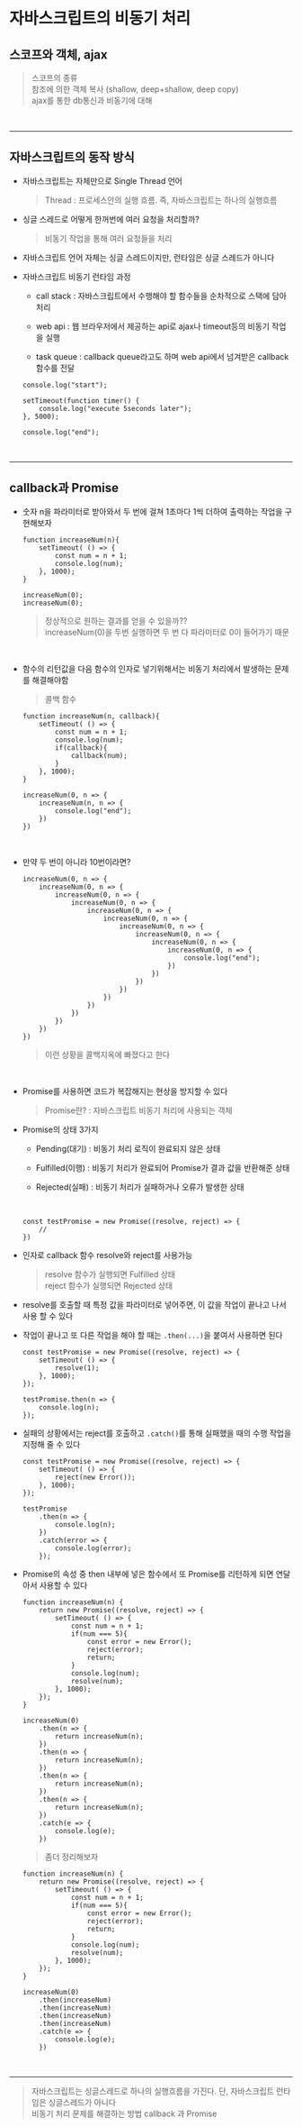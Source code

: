 # 자바스크립트의 비동기 처리

## 스코프와 객체, ajax
> 스코프의 종류<br>
> 참조에 의한 객체 복사 (shallow, deep+shallow, deep copy)<br>
> ajax를 통한 db통신과 비동기에 대해

<br><hr>

## 자바스크립트의 동작 방식

- 자바스크립트는 자체만으로 Single Thread 언어
    > Thread : 프로세스안의 실행 흐름. 즉, 자바스크립트는 하나의 실행흐름

- 싱글 스레드로 어떻게 한꺼번에 여러 요청을 처리할까?
    > 비동기 작업을 통해 여러 요청들을 처리

- 자바스크립트 언어 자체는 싱글 스레드이지만, 런타임은 싱글 스레드가 아니다

- 자바스크립트 비동기 런타임 과정

    - call stack : 자바스크립트에서 수행해야 할 함수들을 순차적으로 스택에 담아 처리<br>

    - web api : 웹 브라우저에서 제공하는 api로 ajax나 timeout등의 비동기 작업을 실행<br>

    - task queue : callback queue라고도 하며 web api에서 넘겨받은 callback 함수를 전달<br>


    ```
    console.log("start");

    setTimeout(function timer() {
        console.log("execute 5seconds later");
    }, 5000);

    console.log("end");
    ```

<br><hr>

## callback과 Promise

- 숫자 n을 파라미터로 받아와서 두 번에 걸쳐 1초마다 1씩 더하여 출력하는 작업을 구현해보자

    ```
    function increaseNum(n){
        setTimeout( () => {
            const num = n + 1;
            console.log(num);
        }, 1000);
    }

    increaseNum(0);
    increaseNum(0);
    ```

    > 정상적으로 원하는 결과를 얻을 수 있을까?? <br>
    > increaseNum(0)을 두번 실행하면 두 번 다 파라미터로 0이 들어가기 때문

<br>

- 함수의 리턴값을 다음 함수의 인자로 넣기위해서는 비동기 처리에서 발생하는 문제를 해결해야함
    > 콜백 함수

    ```
    function increaseNum(n, callback){
        setTimeout( () => {
            const num = n + 1;
            console.log(num);
            if(callback){
                callback(num);
            }
        }, 1000);
    }

    increaseNum(0, n => {
        increaseNum(n, n => {
            console.log("end");
        })
    })
    ```

<br>

- 만약 두 번이 아니라 10번이라면?

    ```
    increaseNum(0, n => {
        increaseNum(0, n => {
            increaseNum(0, n => {
                increaseNum(0, n => {
                    increaseNum(0, n => {
                        increaseNum(0, n => {
                            increaseNum(0, n => {
                                increaseNum(0, n => {
                                    increaseNum(0, n => {
                                        increaseNum(0, n => {
                                            console.log("end");
                                        })
                                    })
                                })
                            })
                        })
                    })
                })
            })
        })
    })
    ```
    > 이런 상황을 콜백지옥에 빠졌다고 한다 

<br>

- Promise를 사용하면 코드가 복잡해지는 현상을 방지할 수 있다
    > Promise란? : 자바스크립트 비동기 처리에 사용되는 객체<br>

- Promise의 상태 3가지
    - Pending(대기) : 비동기 처리 로직이 완료되지 않은 상태

    - Fulfilled(이행) : 비동기 처리가 완료되어 Promise가 결과 값을 반환해준 상태

    - Rejected(실패) : 비동기 처리가 실패하거나 오류가 발생한 상태

    <br>

    ```
    const testPromise = new Promise((resolve, reject) => {
        //
    })
    ```

- 인자로 callback 함수 resolve와 reject를 사용가능
    > resolve 함수가 실행되면 Fulfilled 상태 <br>
    > reject 함수가 실행되면 Rejected 상태

- resolve를 호출할 때 특정 값을 파라미터로 넣어주면, 이 값을 작업이 끝나고 나서 사용 할 수 있다
- 작업이 끝나고 또 다른 작업을 해야 할 때는 `.then(...)`을 붙여서 사용하면 된다

    ```
    const testPromise = new Promise((resolve, reject) => {
        setTimeout( () => {
            resolve(1);
        }, 1000);
    });

    testPromise.then(n => {
        console.log(n);
    });
    ```

- 실패의 상황에서는 reject를 호출하고 `.catch()`를 통해 실패했을 때의 수행 작업을 지정해 줄 수 있다

    ```
    const testPromise = new Promise((resolve, reject) => {
        setTimeout( () => {
            reject(new Error());
        }, 1000);
    });

    testPromise
        .then(n => {
            console.log(n);
        })
        .catch(error => {
            console.log(error);
        });
    ```

- Promise의 속성 중 then 내부에 넣은 함수에서 또 Promise를 리턴하게 되면 연달아서 사용할 수 있다

    ```
    function increaseNum(n) {
        return new Promise((resolve, reject) => {
            setTimeout( () => {
                const num = n + 1;
                if(num === 5){
                    const error = new Error();
                    reject(error);
                    return;
                }
                console.log(num);
                resolve(num);
            }, 1000);
        });
    }

    increaseNum(0)
        .then(n => {
            return increaseNum(n);
        })
        .then(n => {
            return increaseNum(n);
        })
        .then(n => {
            return increaseNum(n);
        })
        .then(n => {
            return increaseNum(n);
        })
        .catch(e => {
            console.log(e);
        })
    ```

    > 좀더 정리해보자

    ```
    function increaseNum(n) {
        return new Promise((resolve, reject) => {
            setTimeout( () => {
                const num = n + 1;
                if(num === 5){
                    const error = new Error();
                    reject(error);
                    return;
                }
                console.log(num);
                resolve(num);
            }, 1000);
        });
    }

    increaseNum(0)
        .then(increaseNum)
        .then(increaseNum)
        .then(increaseNum)
        .then(increaseNum)
        .catch(e => {
            console.log(e);
        })
    ```

<br><hr>

> 자바스크립트는 싱글스레드로 하나의 실행흐름을 가진다. 단, 자바스크립트 런타임은 싱글스레드가 아니다 <br>
> 비동기 처리 문제를 해결하는 방법 callback 과 Promise